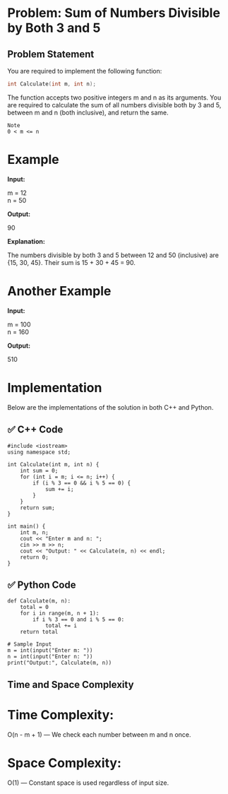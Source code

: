 # Problem: Sum of Numbers Divisible by Both 3 and 5

## Problem Statement

You are required to implement the following function:

```cpp
int Calculate(int m, int n);
```
The function accepts two positive integers m and n as its arguments. You are required to calculate the sum of all numbers divisible both by 3 and 5, between m and n (both inclusive), and return the same.
```
Note
0 < m <= n
```
# Example
**Input:**

m = 12  
n = 50

**Output:**

90

**Explanation:**

The numbers divisible by both 3 and 5 between 12 and 50 (inclusive) are {15, 30, 45}.
Their sum is 15 + 30 + 45 = 90.

# Another Example
**Input:**

m = 100  
n = 160

**Output:**

510

# Implementation
Below are the implementations of the solution in both C++ and Python.

## ✅ C++ Code
```
#include <iostream>
using namespace std;

int Calculate(int m, int n) {
    int sum = 0;
    for (int i = m; i <= n; i++) {
        if (i % 3 == 0 && i % 5 == 0) {
            sum += i;
        }
    }
    return sum;
}

int main() {
    int m, n;
    cout << "Enter m and n: ";
    cin >> m >> n;
    cout << "Output: " << Calculate(m, n) << endl;
    return 0;
}

```
## ✅ Python Code
```
def Calculate(m, n):
    total = 0
    for i in range(m, n + 1):
        if i % 3 == 0 and i % 5 == 0:
            total += i
    return total

# Sample Input
m = int(input("Enter m: "))
n = int(input("Enter n: "))
print("Output:", Calculate(m, n))
```
## Time and Space Complexity
# Time Complexity:
 O(n - m + 1) — We check each number between m and n once.

# Space Complexity:
 O(1) — Constant space is used regardless of input size.